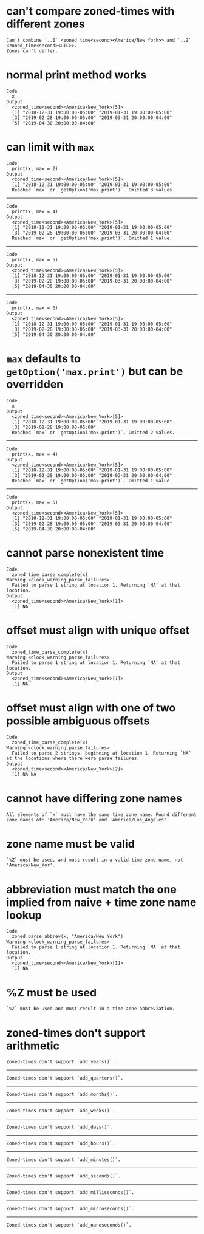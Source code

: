 # can't compare zoned-times with different zones

    Can't combine `..1` <zoned_time<second><America/New_York>> and `..2` <zoned_time<second><UTC>>.
    Zones can't differ.

# normal print method works

    Code
      x
    Output
      <zoned_time<second><America/New_York>[5]>
      [1] "2018-12-31 19:00:00-05:00" "2019-01-31 19:00:00-05:00"
      [3] "2019-02-28 19:00:00-05:00" "2019-03-31 20:00:00-04:00"
      [5] "2019-04-30 20:00:00-04:00"

# can limit with `max`

    Code
      print(x, max = 2)
    Output
      <zoned_time<second><America/New_York>[5]>
      [1] "2018-12-31 19:00:00-05:00" "2019-01-31 19:00:00-05:00"
      Reached `max` or `getOption('max.print')`. Omitted 3 values.

---

    Code
      print(x, max = 4)
    Output
      <zoned_time<second><America/New_York>[5]>
      [1] "2018-12-31 19:00:00-05:00" "2019-01-31 19:00:00-05:00"
      [3] "2019-02-28 19:00:00-05:00" "2019-03-31 20:00:00-04:00"
      Reached `max` or `getOption('max.print')`. Omitted 1 value.

---

    Code
      print(x, max = 5)
    Output
      <zoned_time<second><America/New_York>[5]>
      [1] "2018-12-31 19:00:00-05:00" "2019-01-31 19:00:00-05:00"
      [3] "2019-02-28 19:00:00-05:00" "2019-03-31 20:00:00-04:00"
      [5] "2019-04-30 20:00:00-04:00"

---

    Code
      print(x, max = 6)
    Output
      <zoned_time<second><America/New_York>[5]>
      [1] "2018-12-31 19:00:00-05:00" "2019-01-31 19:00:00-05:00"
      [3] "2019-02-28 19:00:00-05:00" "2019-03-31 20:00:00-04:00"
      [5] "2019-04-30 20:00:00-04:00"

# `max` defaults to `getOption('max.print')` but can be overridden

    Code
      x
    Output
      <zoned_time<second><America/New_York>[5]>
      [1] "2018-12-31 19:00:00-05:00" "2019-01-31 19:00:00-05:00"
      [3] "2019-02-28 19:00:00-05:00"
      Reached `max` or `getOption('max.print')`. Omitted 2 values.

---

    Code
      print(x, max = 4)
    Output
      <zoned_time<second><America/New_York>[5]>
      [1] "2018-12-31 19:00:00-05:00" "2019-01-31 19:00:00-05:00"
      [3] "2019-02-28 19:00:00-05:00" "2019-03-31 20:00:00-04:00"
      Reached `max` or `getOption('max.print')`. Omitted 1 value.

---

    Code
      print(x, max = 5)
    Output
      <zoned_time<second><America/New_York>[5]>
      [1] "2018-12-31 19:00:00-05:00" "2019-01-31 19:00:00-05:00"
      [3] "2019-02-28 19:00:00-05:00" "2019-03-31 20:00:00-04:00"
      [5] "2019-04-30 20:00:00-04:00"

# cannot parse nonexistent time

    Code
      zoned_time_parse_complete(x)
    Warning <clock_warning_parse_failures>
      Failed to parse 1 string at location 1. Returning `NA` at that location.
    Output
      <zoned_time<second><America/New_York>[1]>
      [1] NA

# offset must align with unique offset

    Code
      zoned_time_parse_complete(x)
    Warning <clock_warning_parse_failures>
      Failed to parse 1 string at location 1. Returning `NA` at that location.
    Output
      <zoned_time<second><America/New_York>[1]>
      [1] NA

# offset must align with one of two possible ambiguous offsets

    Code
      zoned_time_parse_complete(x)
    Warning <clock_warning_parse_failures>
      Failed to parse 2 strings, beginning at location 1. Returning `NA` at the locations where there were parse failures.
    Output
      <zoned_time<second><America/New_York>[2]>
      [1] NA NA

# cannot have differing zone names

    All elements of `x` must have the same time zone name. Found different zone names of: 'America/New_York' and 'America/Los_Angeles'.

# zone name must be valid

    `%Z` must be used, and must result in a valid time zone name, not 'America/New_Yor'.

# abbreviation must match the one implied from naive + time zone name lookup

    Code
      zoned_parse_abbrev(x, "America/New_York")
    Warning <clock_warning_parse_failures>
      Failed to parse 1 string at location 1. Returning `NA` at that location.
    Output
      <zoned_time<second><America/New_York>[1]>
      [1] NA

# %Z must be used

    `%Z` must be used and must result in a time zone abbreviation.

# zoned-times don't support arithmetic

    Zoned-times don't support `add_years()`.

---

    Zoned-times don't support `add_quarters()`.

---

    Zoned-times don't support `add_months()`.

---

    Zoned-times don't support `add_weeks()`.

---

    Zoned-times don't support `add_days()`.

---

    Zoned-times don't support `add_hours()`.

---

    Zoned-times don't support `add_minutes()`.

---

    Zoned-times don't support `add_seconds()`.

---

    Zoned-times don't support `add_milliseconds()`.

---

    Zoned-times don't support `add_microseconds()`.

---

    Zoned-times don't support `add_nanoseconds()`.

